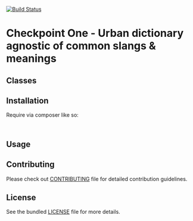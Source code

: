 [![Build Status](https://travis-ci.org/andela-joyebanji/UrbanDictionary.svg?branch=develop)](https://travis-ci.org/andela-joyebanji/UrbanDictionary) 

# Checkpoint One - Urban dictionary agnostic of common slangs & meanings


## Classes

## Installation

Require via composer like so:

```
    
```

## Usage



## Contributing
Please check out [CONTRIBUTING](CONTRIBUTING.md) file for detailed contribution guidelines.


## License
See the bundled [LICENSE](LICENSE.md) file for more details.